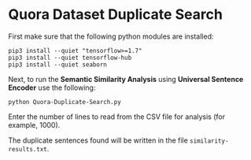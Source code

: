 # Quora Dataset Duplicate Search
First make sure that the following python modules are installed:

```
pip3 install --quiet "tensorflow>=1.7"
pip3 install --quiet tensorflow-hub
pip3 install --quiet seaborn
```

Next, to run the **Semantic Similarity Analysis** using **Universal Sentence Encoder** use the following:

`python Quora-Duplicate-Search.py`

Enter the number of lines to read from the CSV file for analysis (for example, 1000).

The duplicate sentences found will be written in the file `similarity-results.txt`.  
